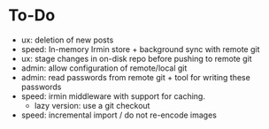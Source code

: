 # To-Do

- ux: deletion of new posts
- speed: In-memory Irmin store + background sync with remote git
- ux: stage changes in on-disk repo before pushing to remote git
- admin: allow configuration of remote/local git
- admin: read passwords from remote git + tool for writing these passwords
- speed: irmin middleware with support for caching.
  * lazy version: use a git checkout
- speed: incremental import / do not re-encode images
